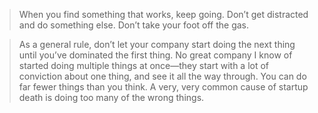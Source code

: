 > When you find something that works, keep going. Don’t get distracted and do something else. Don’t take your foot off the gas.

> As a general rule, don’t let your company start doing the next thing until you’ve dominated the first thing. No great company I know of started doing multiple things at once—they start with a lot of conviction about one thing, and see it all the way through. You can do far fewer things than you think. A very, very common cause of startup death is doing too many of the wrong things.